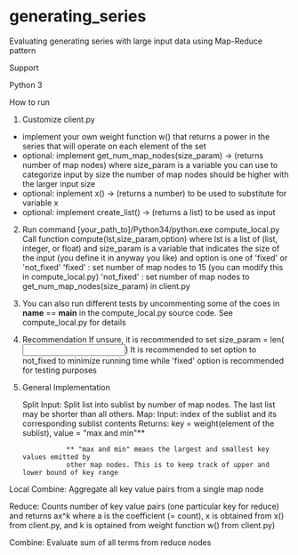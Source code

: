 generating_series
=================

Evaluating generating series with large input data using Map-Reduce pattern

Support

  Python 3
  
How to run

1. Customize client.py
  * implement your own weight function w() that returns a power in the series that will operate on each element of the set
  * optional: implement get_num_map_nodes(size_param) -> (returns number of map nodes) 
    where size_param is a variable you can use to categorize input by size
    the number of map nodes should be higher with the larger input size
  * optional: inplement x() -> (returns a number) to be used to substitute for variable x
  * optional: implement create_list() -> (returns a list) to be used as input
  
2. Run command [your_path_to]/Python34/python.exe compute_local.py
  Call function compute(lst,size_param,option)
  where lst is a list of (list, integer, or float)
  and size_param is a variable that indicates the size of the input (you define it in anyway you like)
  and option is one of 'fixed' or 'not_fixed'
  'fixed'         : set number of map nodes to 15 (you can modify this in compute_local.py)
  'not_fixed'     : set number of map nodes to get_num_map_nodes(size_param) in client.py

3. You can also run different tests by uncommenting some of the coes in __name__ == __main__
   in the compute_local.py source code. See compute_local.py for details

4. Recommendation
   If unsure, it is recommended to set size_param = len(<input list>)
   It is recommended to set option to not_fixed to minimize running time
   while 'fixed' option is recommended for testing purposes

5. General Implementation

   Split Input: Split list into sublist by number of map nodes. The last list may be shorter
                than all others.
   Map:           Input:   index of the sublist and its corresponding sublist contents
                  Returns: key = weight(element of the sublist), value = "max and min"**
                
                  ** "max and min" means the largest and smallest key values emitted by
                  other map nodes. This is to keep track of upper and lower bound of key range
                  
  Local Combine:  Aggregate all key value pairs from a single map node
  
  Reduce:         Counts number of key value pairs (one particular key for reduce)
                  and returns ax^k where a is the coefficient (= count), x is obtained
                  from x() from client.py, and k is optained from weight function w() from client.py)
                  
  Combine:        Evaluate sum of all terms from reduce nodes
  
   

  
  
  

